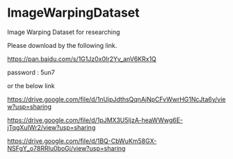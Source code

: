 # ImageWarpingDataset
Image Warping Dataset for researching

Please download by the following link.

https://pan.baidu.com/s/1G1Jz0x0Ir2Yv_anV6KRx1Q 

password : 5un7 

or the below link 

https://drive.google.com/file/d/1nUipJdthsQqnAjNpCFvWwrHG1NcJta6y/view?usp=sharing

https://drive.google.com/file/d/1pJMX3U5IjzA-heaWWwg6E-jTqgXuIWr2/view?usp=sharing

https://drive.google.com/file/d/1BQ-CbWuKm58GX-NSFgY_o78RRIu0boGj/view?usp=sharing
